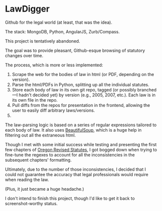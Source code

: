 LawDigger
=========

Github for the legal world (at least, that was the idea).

The stack: MongoDB, Python, AngularJS, Zurb/Compass.

This project is tentatively abandoned.

The goal was to provide pleasant, Github-esque browsing of statutory changes over time.

The process, which is more or less implemented:

1. Scrape the web for the bodies of law in html (or PDF, depending on the version).
1. Parse the html/PDFs in Python, splitting up all the individual statutes.
1. Store each body of law in its own git repo, tagged (or possibly branched—I hadn't decided yet) by version (e.g., 2005, 2007, etc.). Each law is in its own file in the repo.
1. Pull diffs from the repos for presentation in the frontend, allowing the user to easily diff arbitrary laws/versions.
2. 
The law-parsing logic is based on a series of regular expressions tailored to each body of law. It also uses [BeautifulSoup](http://www.crummy.com/software/BeautifulSoup/), which is a huge help in filtering out all the extraneous html.

Though I met with some initial success while testing and presenting the first few chapters of [Oregon Revised Statutes](http://www.leg.state.or.us/ors/), I got bogged down when trying to fine-tune the regexes to account for all the inconsistencies in the subsequent chapters' formatting.

Ultimately, due to the number of those inconsistencies, I decided that I could not guarantee the accuracy that legal professionals would require when reading the law.

(Plus, it just became a huge headache.)

I don't intend to finish this project, though I'd like to get it back to screenshot-worthy status.

